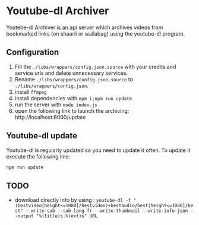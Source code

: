 # Youtube-dl Archiver

Youtebe-dl Archiver is an api server which archives videos from bookmarked links (on shaarli or wallabag) using the youtube-dl program.

## Configuration 

1. Fill the `./libs/wrappers/config.json.source` with your credits and service urls and delete unnecessary services.
2. Rename `./libs/wrappers/config.json.source` to `./libs/wrappers/config.json`.
5. install `ffmpeg`
4. install dependencies with `npm i;npm run update`
5. run the server with `node index.js`
6. open the following link to launch the archiving: http://localhost:8000/update

## Youtube-dl update

Youtube-dl is regularly updated so you need to update it often. To update it execute the following line:

```bash 
npm run update
```

## TODO

- download directly info by using : `youtube-dl -f "(bestvideo[height<=1080]/bestvideo)+bestaudio/best[height<=1080]/best" --write-sub --sub-lang fr --write-thumbnail --write-info-json --output "%(title)s.%(ext)s" URL`
